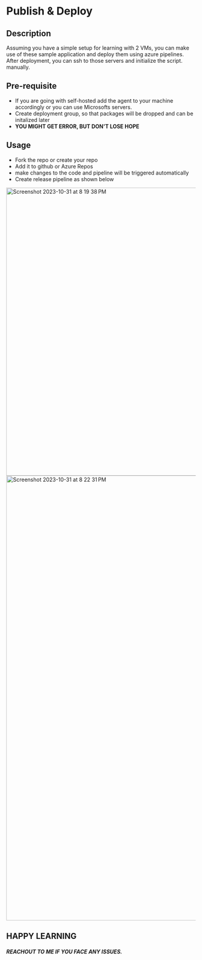 # Publish & Deploy

## Description

Assuming you have a simple setup for learning with 2 VMs, you can make use of these sample application and deploy them using azure pipelines. After deployment, you can ssh to those servers and initialize the script. manually.

## Pre-requisite

- If you are going with self-hosted add the agent to your machine accordingly or you can use Microsofts servers.
- Create deployment group, so that packages will be dropped and can be initalized later
- **YOU MIGHT GET ERROR, BUT DON'T LOSE HOPE**

## Usage

- Fork the repo or create your repo
- Add it to github or Azure Repos
- make changes to the code and pipeline will be triggered automatically
- Create release pipeline as shown below

<img width="763" alt="Screenshot 2023-10-31 at 8 19 38 PM" src="https://github.com/TechyTackWithPrince/AzureDevOpsProject/assets/70280604/0b8e050b-3f03-4564-866d-3e3adb766557">

<img width="1179" alt="Screenshot 2023-10-31 at 8 22 31 PM" src="https://github.com/TechyTackWithPrince/AzureDevOpsProject/assets/70280604/c681b445-e4df-4852-90a9-b81f1935f5f7">

## HAPPY LEARNING

##### REACHOUT TO ME IF YOU FACE ANY ISSUES.